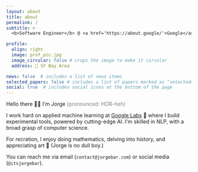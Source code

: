 ```yaml
---
layout: about
title: about
permalink: /
subtitle: > 
  <b>Software Engineer</b> @ <a href='https://about.google/'>Google</a> • <b>Previously:</b><a href='https://about.meta.com/'> Meta</a>

profile:
  align: right
  image: prof_pic.jpg
  image_circular: false # crops the image to make it circular
  address: 📍 SF Bay Area

news: false  # includes a list of news items
selected_papers: false # includes a list of papers marked as "selected={true}"
social: true  # includes social icons at the bottom of the page
---
```

Hello there 👋🏻 I'm Jorge <span style="color:grey">(pronounced: HOR-heh)</span> 

I work hard on applied machine learning at <a href='https://labs.google/'>Google Labs</a> 🧪 where I build experimental tools, powered by cutting-edge AI. I'm skilled in NLP, with a broad grasp of computer science.

For recration, I enjoy doing mathematics, delving into history, and appreciating art 📖 (Jorge is no dull boy.)

You can reach me via email (`contact@jorgebar.com`) or social media (`@itsjorgebar`).